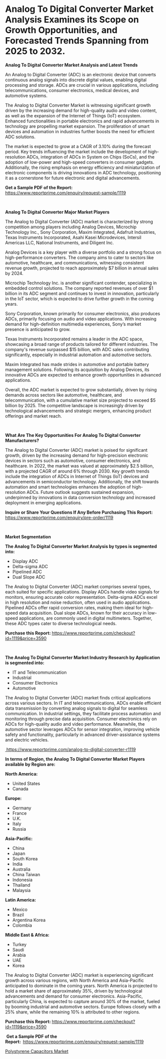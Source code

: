 <p><h1>Analog To Digital Converter Market Analysis Examines its Scope on Growth Opportunities, and Forecasted Trends Spanning from 2025 to 2032.</h1></p><p><strong>Analog To Digital Converter Market Analysis and Latest Trends</strong></p>
<p><p>An Analog to Digital Converter (ADC) is an electronic device that converts continuous analog signals into discrete digital values, enabling digital processing and storage. ADCs are crucial in various applications, including telecommunications, consumer electronics, medical devices, and automotive systems. </p><p>The Analog to Digital Converter Market is witnessing significant growth driven by the increasing demand for high-quality audio and video content, as well as the expansion of the Internet of Things (IoT) ecosystem. Enhanced functionalities in portable electronics and rapid advancements in technology are propelling market expansion. The proliferation of smart devices and automation in industries further boosts the need for efficient ADC solutions. </p><p>The market is expected to grow at a CAGR of 3.10% during the forecast period. Key trends influencing the market include the development of high-resolution ADCs, integration of ADCs in System on Chips (SoCs), and the adoption of low-power and high-speed converters in consumer gadgets. Additionally, the rising emphasis on energy efficiency and miniaturization of electronic components is driving innovations in ADC technology, positioning it as a cornerstone for future electronic and digital advancements.</p></p>
<p><strong>Get a Sample PDF of the Report:&nbsp;</strong> <a href="https://www.reportprime.com/enquiry/request-sample/1119?utm_campaign=3572&utm_medium=2&utm_source=Github&utm_content=ia&utm_term=18032025&utm_id=analog-to-digital-converter">https://www.reportprime.com/enquiry/request-sample/1119</a></p>
<p>&nbsp;</p>
<p><strong>Analog To Digital Converter Major Market Players</strong></p>
<p><p>The Analog to Digital Converter (ADC) market is characterized by strong competition among players including Analog Devices, Microchip Technology Inc., Sony Corporation, Maxim Integrated, Adafruit Industries, Texas Instruments Incorporated, Asahi Kasei Microdevices, Intersil Americas LLC, National Instruments, and Diligent Inc. </p><p>Analog Devices is a key player with a diverse portfolio and a strong focus on high-performance converters. The company aims to cater to sectors like automotive, healthcare, and communications, witnessing consistent revenue growth, projected to reach approximately $7 billion in annual sales by 2024.</p><p>Microchip Technology Inc. is another significant contender, specializing in embedded control solutions. The company reported revenues of over $1 billion in its ADC segment and continues to invest in innovation, particularly in the IoT sector, which is expected to drive further growth in the coming years.</p><p>Sony Corporation, known primarily for consumer electronics, also produces ADCs, primarily focusing on audio and video applications. With increasing demand for high-definition multimedia experiences, Sony’s market presence is anticipated to grow.</p><p>Texas Instruments Incorporated remains a leader in the ADC space, showcasing a broad range of products tailored for different industries. The company's revenue surpassed $15 billion, with ADC sales contributing significantly, especially in industrial automation and automotive sectors.</p><p>Maxim Integrated has made strides in automotive and portable battery management solutions. Following its acquisition by Analog Devices, its innovative ADCs are expected to enhance growth opportunities in advanced applications.</p><p>Overall, the ADC market is expected to grow substantially, driven by rising demands across sectors like automotive, healthcare, and telecommunication, with a cumulative market size projected to exceed $5 billion by 2025. The competitive landscape is increasingly driven by technological advancements and strategic mergers, enhancing product offerings and market reach.</p></p>
<p>&nbsp;</p>
<p><strong>What Are The Key Opportunities For Analog To Digital Converter Manufacturers?</strong></p>
<p><p>The Analog to Digital Converter (ADC) market is poised for significant growth, driven by the increasing demand for high-precision electronic devices in sectors such as automotive, consumer electronics, and healthcare. In 2022, the market was valued at approximately $2.5 billion, with a projected CAGR of around 6% through 2030. Key growth trends include the integration of ADCs in Internet of Things (IoT) devices and advancements in semiconductor technology. Additionally, the shift towards automation and smart technologies enhances the adoption of high-resolution ADCs. Future outlook suggests sustained expansion, underpinned by innovations in data conversion technology and increased deployment in emerging applications.</p></p>
<p><strong>Inquire or Share Your Questions If Any Before Purchasing This Report:</strong> <a href="https://www.reportprime.com/enquiry/pre-order/1119?utm_campaign=3572&utm_medium=2&utm_source=Github&utm_content=ia&utm_term=18032025&utm_id=analog-to-digital-converter">https://www.reportprime.com/enquiry/pre-order/1119</a></p>
<p>&nbsp;</p>
<p><strong>Market Segmentation</strong></p>
<p><strong>The Analog To Digital Converter Market Analysis by types is segmented into:</strong></p>
<p><ul><li>Display ADC</li><li>Delta-sigma ADC</li><li>Pipelined ADC</li><li>Dual Slope ADC</li></ul></p>
<p><p>The Analog to Digital Converter (ADC) market comprises several types, each suited for specific applications. Display ADCs handle video signals for monitors, ensuring accurate color representation. Delta-sigma ADCs excel in high resolution and noise reduction, often used in audio applications. Pipelined ADCs offer rapid conversion rates, making them ideal for high-speed data acquisition. Dual slope ADCs, known for their accuracy in low-speed applications, are commonly used in digital multimeters. Together, these ADC types cater to diverse technological needs.</p></p>
<p><strong>Purchase this Report:&nbsp;</strong><a href="https://www.reportprime.com/checkout?id=1119&price=3590&utm_campaign=3572&utm_medium=2&utm_source=Github&utm_content=ia&utm_term=18032025&utm_id=analog-to-digital-converter">https://www.reportprime.com/checkout?id=1119&price=3590</a></p>
<p>&nbsp;</p>
<p><strong>The Analog To Digital Converter Market Industry Research by Application is segmented into:</strong></p>
<p><ul><li>IT and Telecommunication</li><li>Industrial</li><li>Consumer Electronics</li><li>Automotive</li></ul></p>
<p><p>The Analog to Digital Converter (ADC) market finds critical applications across various sectors. In IT and telecommunications, ADCs enable efficient data transmission by converting analog signals to digital for seamless communication. In industrial settings, they facilitate process automation and monitoring through precise data acquisition. Consumer electronics rely on ADCs for high-quality audio and video performance. Meanwhile, the automotive sector leverages ADCs for sensor integration, improving vehicle safety and functionality, particularly in advanced driver-assistance systems and electric vehicles.</p></p>
<p><a href="https://www.reportprime.com/analog-to-digital-converter-r1119?utm_campaign=3572&utm_medium=2&utm_source=Github&utm_content=ia&utm_term=18032025&utm_id=analog-to-digital-converter">&nbsp;https://www.reportprime.com/analog-to-digital-converter-r1119</a></p>
<p><strong>In terms of Region, the Analog To Digital Converter Market Players available by Region are:</strong></p>
<p>
    <p> <strong> North America: </strong>
        <ul>
            <li>United States</li>
            <li>Canada</li>
        </ul>
        </p> 
    <p> <strong> Europe: </strong>
        <ul>
            <li>Germany</li>
            <li>France</li>
            <li>U.K.</li>
            <li>Italy</li>
            <li>Russia</li>
        </ul>
        </p> 
    <p> <strong> Asia-Pacific: </strong>
        <ul>
            <li>China</li>
            <li>Japan</li>
            <li>South Korea</li>
            <li>India</li>
            <li>Australia</li>
            <li>China Taiwan</li>
            <li>Indonesia</li>
            <li>Thailand</li>
            <li>Malaysia</li>
        </ul>
        </p> 
    <p> <strong> Latin America: </strong>
        <ul>
            <li>Mexico</li>
            <li>Brazil</li>
            <li>Argentina Korea</li>
            <li>Colombia</li>
        </ul>
        </p> 
    <p> <strong> Middle East & Africa: </strong>
        <ul>
            <li>Turkey</li>
            <li>Saudi</li>
            <li>Arabia</li>
            <li>UAE</li>
            <li>Korea</li>
        </ul>
    </p>
    </p>
<p><p>The Analog to Digital Converter (ADC) market is experiencing significant growth across various regions, with North America and Asia-Pacific anticipated to dominate in the coming years. North America is projected to hold a market share of approximately 35%, driven by technological advancements and demand for consumer electronics. Asia-Pacific, particularly China, is expected to capture around 30% of the market, fueled by booming industrial and automotive sectors. Europe follows closely with a 25% share, while the remaining 10% is attributed to other regions.</p></p>
<p><strong>Purchase this Report: </strong><a href="https://www.reportprime.com/checkout?id=1119&price=3590&utm_campaign=3572&utm_medium=2&utm_source=Github&utm_content=ia&utm_term=18032025&utm_id=analog-to-digital-converter">https://www.reportprime.com/checkout?id=1119&price=3590</a></p>
<p>&nbsp;<strong>Get a Sample PDF of the Report:&nbsp;&nbsp;</strong><a href="https://www.reportprime.com/enquiry/request-sample/1119?utm_campaign=3572&utm_medium=2&utm_source=Github&utm_content=ia&utm_term=18032025&utm_id=analog-to-digital-converter">https://www.reportprime.com/enquiry/request-sample/1119</a></p>
<p><strong></strong></p>
<p><p><a href="https://github.com/ancsyanagha/Market-Research-Report-List-1/blob/main/polystyrene-capacitors-market.md?utm_campaign=3572&utm_medium=2&utm_source=Github&utm_content=ia&utm_term=18032025&utm_id=analog-to-digital-converter">Polystyrene Capacitors Market</a></p></p>